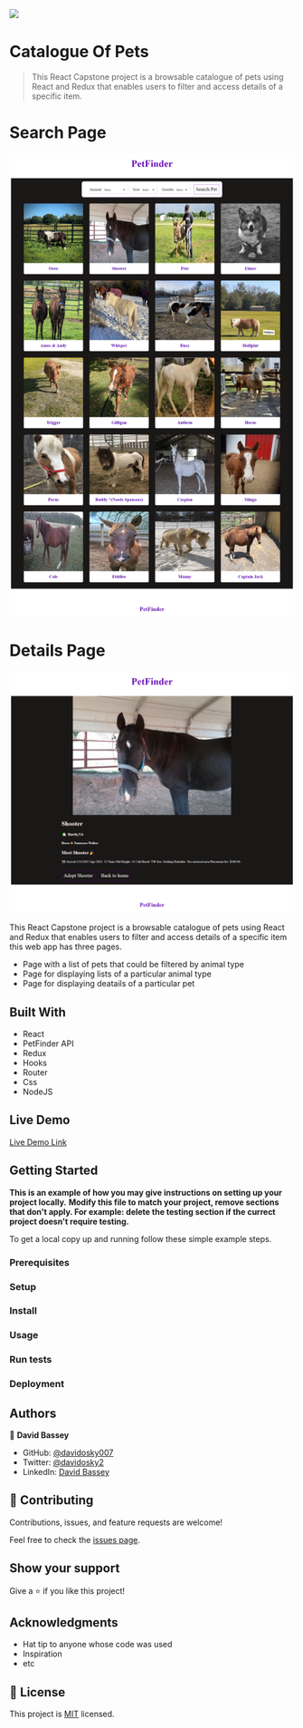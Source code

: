 ![](https://img.shields.io/badge/Microverse-blueviolet)

# Catalogue Of Pets

> This React Capstone project is a browsable catalogue of pets using React and Redux that enables users to filter and access details of a specific item.

# Search Page

![screenshot](./public/ss-one.png)

# Details Page

![screenshot](./public/ss-two.png)

This React Capstone project is a browsable catalogue of pets using React and Redux that enables users to filter and access details of a specific item this web app has three pages.

* Page with a list of pets that could be filtered by animal type
* Page for displaying lists of a particular animal type
* Page for displaying deatails of a particular pet

## Built With

* React
* PetFinder API
* Redux
* Hooks
* Router
* Css
* NodeJS

## Live Demo

[Live Demo Link](https://pets-catalogie.herokuapp.com/)

## Getting Started

**This is an example of how you may give instructions on setting up your project locally.**
**Modify this file to match your project, remove sections that don't apply. For example: delete the testing section if the currect project doesn't require testing.**

To get a local copy up and running follow these simple example steps.

### Prerequisites

### Setup

### Install

### Usage

### Run tests

### Deployment

## Authors

👤 **David Bassey**

* GitHub: [@davidosky007](https://github.com/davidosky007)
* Twitter: [@davidosky2](https://twitter.com/Davidosky2)
* LinkedIn: [David Bassey](https://www.linkedin.com/in/david-bassey-akan/)

## 🤝 Contributing

Contributions, issues, and feature requests are welcome!

Feel free to check the [issues page](issues/).

## Show your support

Give a ⭐️ if you like this project!

## Acknowledgments

* Hat tip to anyone whose code was used
* Inspiration
* etc

## 📝 License

This project is [MIT](lic.url) licensed.

